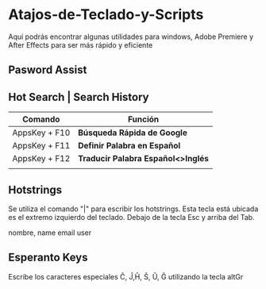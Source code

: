 # Atajos-de-Teclado-y-Scripts
Aquí podrás encontrar algunas utilidades para windows, Adobe Premiere y After Effects para ser más rápido y eficiente

## Pasword Assist


## Hot Search | Search History
| Comando  |Función   |
| ------------ | ------------ |
|AppsKey + F10   |**Búsqueda Rápida de Google**   |
|AppsKey + F11   |**Definir Palabra en Español**   |
|AppsKey + F12 | **Traducir Palabra Español<>Inglés**|
||


## Hotstrings
Se utiliza el comando "|" para escribir los hotstrings. Esta tecla está ubicada es el extremo izquierdo del teclado. Debajo de la tecla Esc y arriba del Tab.

nombre, name
email
user

## Esperanto Keys
Escribe los caracteres especiales Ĉ, Ĵ,Ĥ, Ŝ, Ŭ, Ĝ utilizando la tecla altGr